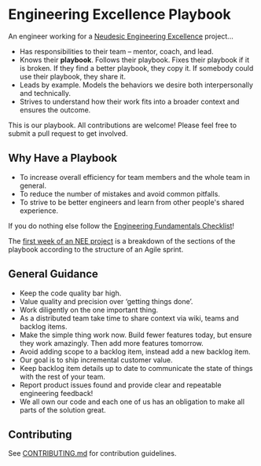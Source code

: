 # Engineering Excellence Playbook

An engineer working for a [Neudesic Engineering Excellence](NEE.md) project...

* Has responsibilities to their team – mentor, coach, and lead.
* Knows their **playbook**. Follows their playbook. Fixes their playbook if it is broken. If they find a better playbook, they copy it. If somebody could use their playbook, they share it.
* Leads by example. Models the behaviors we desire both interpersonally and technically.
* Strives to understand how their work fits into a broader context and ensures the outcome.

This is our playbook. All contributions are welcome! Please feel free to submit a pull request to get involved.

## Why Have a Playbook

* To increase overall efficiency for team members and the whole team in general.
* To reduce the number of mistakes and avoid common pitfalls.
* To strive to be better engineers and learn from other people's shared experience.

If you do nothing else follow the [Engineering Fundamentals Checklist](./engineering-fundamentals-checklist.md)!

The [first week of an NEE project](./the-first-week-of-an-nee-project.md) is a breakdown of the sections of the playbook according to the structure of an Agile sprint.

## General Guidance

* Keep the code quality bar high.
* Value quality and precision over ‘getting things done’.
* Work diligently on the one important thing.
* As a distributed team take time to share context via wiki, teams and backlog items.
* Make the simple thing work now. Build fewer features today, but ensure they work amazingly. Then add more features tomorrow.
* Avoid adding scope to a backlog item, instead add a new backlog item.
* Our goal is to ship incremental customer value.
* Keep backlog item details up to date to communicate the state of things with the rest of your team.
* Report product issues found and provide clear and repeatable engineering feedback!
* We all own our code and each one of us has an obligation to make all parts of the solution great.

## Contributing

See [CONTRIBUTING.md](https://github.com/microsoft/code-with-engineering-playbook/tree/master/CONTRIBUTING.md) for contribution guidelines.
